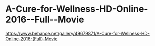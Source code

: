 # A-Cure-for-Wellness-HD-Online-2016--Full--Movie
https://www.behance.net/gallery/49679871/A-Cure-for-Wellness-HD-Online-2016-(Full)-Movie
